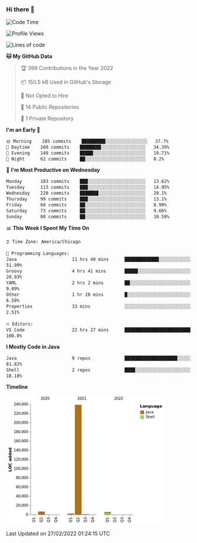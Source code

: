 ### Hi there 👋


<!--START_SECTION:waka-->
![Code Time](http://img.shields.io/badge/Code%20Time-2%2C105%20hrs%2018%20mins-blue)

![Profile Views](http://img.shields.io/badge/Profile%20Views-20-blue)

![Lines of code](https://img.shields.io/badge/From%20Hello%20World%20I%27ve%20Written-254%20Thousand%20lines%20of%20code-blue)

**🐱 My GitHub Data** 

> 🏆 399 Contributions in the Year 2022
 > 
> 📦 150.5 kB Used in GitHub's Storage 
 > 
> 🚫 Not Opted to Hire
 > 
> 📜 14 Public Repositories 
 > 
> 🔑 1 Private Repository 
 > 
**I'm an Early 🐤** 

```text
🌞 Morning    285 commits    █████████░░░░░░░░░░░░░░░░   37.7% 
🌆 Daytime    260 commits    ████████░░░░░░░░░░░░░░░░░   34.39% 
🌃 Evening    149 commits    █████░░░░░░░░░░░░░░░░░░░░   19.71% 
🌙 Night      62 commits     ██░░░░░░░░░░░░░░░░░░░░░░░   8.2%

```
📅 **I'm Most Productive on Wednesday** 

```text
Monday       103 commits    ███░░░░░░░░░░░░░░░░░░░░░░   13.62% 
Tuesday      113 commits    ███░░░░░░░░░░░░░░░░░░░░░░   14.95% 
Wednesday    220 commits    ███████░░░░░░░░░░░░░░░░░░   29.1% 
Thursday     99 commits     ███░░░░░░░░░░░░░░░░░░░░░░   13.1% 
Friday       68 commits     ██░░░░░░░░░░░░░░░░░░░░░░░   8.99% 
Saturday     73 commits     ██░░░░░░░░░░░░░░░░░░░░░░░   9.66% 
Sunday       80 commits     ██░░░░░░░░░░░░░░░░░░░░░░░   10.58%

```


📊 **This Week I Spent My Time On** 

```text
⌚︎ Time Zone: America/Chicago

💬 Programming Languages: 
Java                     11 hrs 40 mins      █████████████░░░░░░░░░░░░   51.99% 
Groovy                   4 hrs 41 mins       █████░░░░░░░░░░░░░░░░░░░░   20.93% 
YAML                     2 hrs 2 mins        ██░░░░░░░░░░░░░░░░░░░░░░░   9.09% 
Other                    1 hr 28 mins        █░░░░░░░░░░░░░░░░░░░░░░░░   6.58% 
Properties               33 mins             ░░░░░░░░░░░░░░░░░░░░░░░░░   2.51%

🔥 Editors: 
VS Code                  22 hrs 27 mins      █████████████████████████   100.0%

```

**I Mostly Code in Java** 

```text
Java                     9 repos             ████████████████████░░░░░   81.82% 
Shell                    2 repos             ████░░░░░░░░░░░░░░░░░░░░░   18.18%

```


**Timeline**

![Chart not found](https://raw.githubusercontent.com/powercasgamer/powercasgamer/master/charts/bar_graph.png) 


 Last Updated on 27/02/2022 01:24:15 UTC
<!--END_SECTION:waka-->
